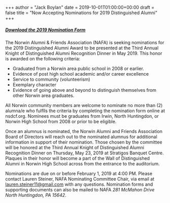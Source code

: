+++
author = "Jack Boylan"
date = 2019-10-01T01:00:00+00:00
draft = false
title = "Now Accepting Nominations for 2019 Distinguished Alumni"
+++

##### [Download the 2019 Nomination Form](/uploads/2019/2019-nomination-form.pdf)

The Norwin Alumni & Friends Association (NAFA) is seeking nominations for the 2019
Distinguished Alumni Award to be presented at the Third Annual Knight of
Distinguished Alumni Recognition Dinner in May 2019. This honor is awarded on the
following criteria:

* Graduated from a Norwin area public school in 2008 or earlier.
* Evidence of post high school academic and/or career excellence
* Service to community (volunteerism)
* Exemplary character
* Evidence of going above and beyond to distinguish themselves from other Norwin area
graduates.

All Norwin community members are welcome to nominate no more than (2) alumna/e
who fulflls the criteria by completing the nomination form online at nsdcf.org.
Nominees must be graduates from Irwin, North Huntingdon, or Norwin High School
from 2008 or prior to be eligible.

Once an alumnus is nominated, the Norwin Alumni and Friends Association Board of
Directors will reach out to the nominated alumnus for additional information in support
of their nomination. Those chosen by the committee will be honored at the Third Annual
Knight of Distinguished Alumni Recognition Dinner on Thursday, May 23, 2019 at
Stratigos Banquet Centre. Plaques in their honor will become a part of the Wall of
Distinguished Alumni in Norwin High School across from the entrance to the
auditorium.

Nominations are due on or before February 1, 2019 at 4:00 PM. Please contact Lauren
Steiner, NAFA Nominating Committee Chair, via email at lauren.steiner11@gmail.com
with any questions. Nomination forms and supporting documents can also be mailed to
NAFA *281 McMahon Drive North Huntingdon, PA 15642*.
